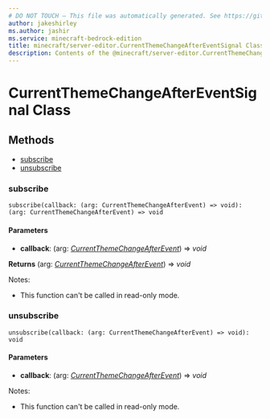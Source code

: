 ```yaml
---
# DO NOT TOUCH — This file was automatically generated. See https://github.com/mojang/minecraftapidocsgenerator to modify descriptions, examples, etc.
author: jakeshirley
ms.author: jashir
ms.service: minecraft-bedrock-edition
title: minecraft/server-editor.CurrentThemeChangeAfterEventSignal Class
description: Contents of the @minecraft/server-editor.CurrentThemeChangeAfterEventSignal class.
---
```

# CurrentThemeChangeAfterEventSignal Class

## Methods
- [subscribe](#subscribe)
- [unsubscribe](#unsubscribe)

### **subscribe**
`
subscribe(callback: (arg: CurrentThemeChangeAfterEvent) => void): (arg: CurrentThemeChangeAfterEvent) => void
`

#### **Parameters**
- **callback**: (arg: [*CurrentThemeChangeAfterEvent*](CurrentThemeChangeAfterEvent.md)) => *void*

**Returns** (arg: [*CurrentThemeChangeAfterEvent*](CurrentThemeChangeAfterEvent.md)) => *void*
  
Notes:
- This function can't be called in read-only mode.

### **unsubscribe**
`
unsubscribe(callback: (arg: CurrentThemeChangeAfterEvent) => void): void
`

#### **Parameters**
- **callback**: (arg: [*CurrentThemeChangeAfterEvent*](CurrentThemeChangeAfterEvent.md)) => *void*
  
Notes:
- This function can't be called in read-only mode.
